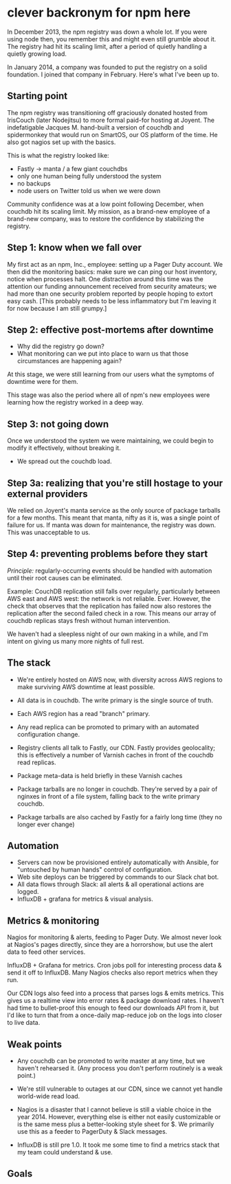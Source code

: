 # clever backronym for npm here

In December 2013, the npm registry was down a whole lot. If you were using node then, you remember this and might even still grumble about it. The registry had hit its scaling limit, after a period of quietly handling a quietly growing load.

In January 2014, a company was founded to put the registry on a solid foundation. I joined that company in February. Here's what I've been up to.

## Starting point

The npm registry was transitioning off graciously donated hosted from IrisCouch (later Nodejitsu) to more formal paid-for hosting at Joyent. The indefatigable Jacques M. hand-built a version of couchdb and spidermonkey that would run on SmartOS, our OS platform of the time. He also got nagios set up with the basics.

This is what the registry looked like:

- Fastly -> manta / a few giant couchdbs
- only one human being fully understood the system
- no backups
- node users on Twitter told us when we were down

Community confidence was at a low point following December, when couchdb hit its scaling limit. My mission, as a brand-new employee of a brand-new company, was to restore the confidence by stabilizing the registry.

## Step 1: know when we fall over

My first act as an npm, Inc., employee: setting up a Pager Duty account. We then did the monitoring basics: make sure we can ping our host inventory, notice when processes halt. One distraction around this time was the attention our funding announcement received from security amateurs; we had more than one security problem reported by people hoping to extort easy cash. [This probably needs to be less inflammatory but I'm leaving it for now because I am still grumpy.]

## Step 2: effective post-mortems after downtime

- Why did the registry go down?
- What monitoring can we put into place to warn us that those circumstances are happening again?

At this stage, we were still learning from our users what the symptoms of downtime were for them.

This stage was also the period where all of npm's new employees were learning how the registry worked in a deep way.

## Step 3: not going down

Once we understood the system we were maintaining, we could begin to modify it effectively, without breaking it.

- We spread out the couchdb load.

## Step 3a: realizing that you're still hostage to your external providers

We relied on Joyent's manta service as the only source of package tarballs for a few months. This meant that manta, nifty as it is, was a single point of failure for us. If manta was down for maintenance, the registry was down. This was unacceptable to us.

## Step 4: preventing problems before they start

*Principle:* regularly-occurring events should be handled with automation until their root causes can be eliminated.

Example: CouchDB replication still falls over regularly, particularly between AWS east and AWS west: the network is not reliable. Ever. However, the check that observes that the replication has failed now also restores the replication after the second failed check in a row.  This means our array of couchdb replicas stays fresh without human intervention.

We haven't had a sleepless night of our own making in a while, and I'm intent on giving us many more nights of full rest.

## The stack

- We're entirely hosted on AWS now, with diversity across AWS regions to make surviving AWS downtime at least possible.

- All data is in couchdb. The write primary is the single source of truth.
- Each AWS region has a read "branch" primary.
- Any read replica can be promoted to primary with an automated configuration change.
- Registry clients all talk to Fastly, our CDN. Fastly provides geolocality; this is effectively a number of Varnish caches in front of the couchdb read replicas.
- Package meta-data is held briefly in these Varnish caches
- Package tarballs are no longer in couchdb. They're served by a pair of nginxes in front of a file system, falling back to the write primary couchdb.
- Package tarballs are also cached by Fastly for a fairly long time (they no longer ever change)

## Automation

- Servers can now be provisioned entirely automatically with Ansible, for "untouched by human hands" control of configuration.
- Web site deploys can be triggered by commands to our Slack chat bot.
- All data flows through Slack: all alerts & all operational actions are logged.
- InfluxDB + grafana for metrics & visual analysis.

## Metrics & monitoring

Nagios for monitoring & alerts, feeding to Pager Duty. We almost never look at Nagios's pages directly, since they are a horrorshow, but use the alert data to feed other services.

InfluxDB + Grafana for metrics. Cron jobs poll for interesting process data & send it off to InfluxDB. Many Nagios checks also report metrics when they run.

Our CDN logs also feed into a process that parses logs & emits metrics. This gives us a realtime view into error rates & package download rates. I haven't had time to bullet-proof this enough to feed our downloads API from it, but I'd like to turn that from a once-daily map-reduce job on the logs into closer to live data.

## Weak points

- Any couchdb can be promoted to write master at any time, but we haven't rehearsed it. (Any process you don't perform routinely is a weak point.)

- We're still vulnerable to outages at our CDN, since we cannot yet handle world-wide read load.

- Nagios is a disaster that I cannot believe is still a viable choice in the year 2014. However, everything else is either not easily customizable or is the same mess plus a better-looking style sheet for $. We primarily use this as a feeder to PagerDuty & Slack messages.

- InfluxDB is still pre 1.0. It took me some time to find a metrics stack that my team could understand & use.

## Goals

